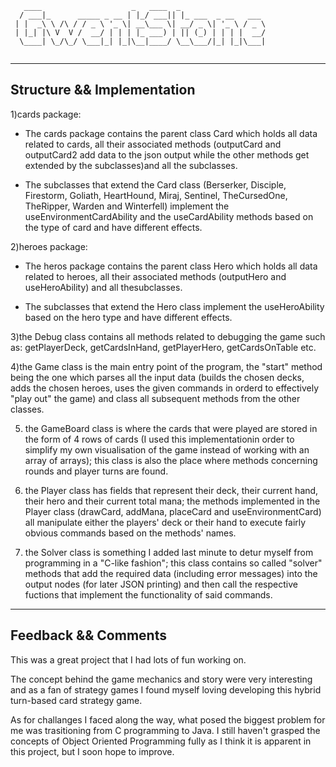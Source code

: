 ````
   ____                    _   ____  _                   
  / ___|_      _____ _ __ | |_/ ___|| |_ ___  _ __   ___ 
 | |  _\ \ /\ / / _ \ '_ \| __\___ \| __/ _ \| '_ \ / _ \
 | |_| |\ V  V /  __/ | | | |_ ___) | || (_) | | | |  __/
  \____| \_/\_/ \___|_| |_|\__|____/ \__\___/|_| |_|\___|
  
````
----------------------------------------------------------------
Structure && Implementation 
----------------------------------------------------------------
1)cards package:
 - The cards package contains the parent class Card which holds
all data related to cards, all their associated methods
(outputCard and outputCard2 add data to the json output while
the other methods get extended by the subclasses)and all the
subclasses.

 - The subclasses that extend the Card class (Berserker,
Disciple, Firestorm, Goliath, HeartHound, Miraj, Sentinel,
TheCursedOne, TheRipper, Warden and Winterfell) implement the
useEnvironmentCardAbility and the useCardAbility methods based
on the type of card and have different effects.



2)heroes package:
 - The heros package contains the parent class Hero which holds
all data related to heroes, all their associated methods
(outputHero and useHeroAbility) and all thesubclasses.

 - The subclasses that extend the Hero class implement the
useHeroAbility based on the hero type and have different
effects.



3)the Debug class contains all methods related to debugging
the game such as: getPlayerDeck, getCardsInHand, getPlayerHero,
getCardsOnTable etc.



4)the Game class is the main entry point of the program,
the "start" method being the one which parses all the input data
(builds the chosen decks, adds the chosen heroes, uses the given
commands in orderd to effectively "play out" the game) and class
all subsequent methods from the other classes.



5) the GameBoard class is where the cards that were played are
stored in the form of 4 rows of cards (I used this
implementationin order to simplify my own visualisation of the
game instead of working with an array of arrays); this class is
also the place where methods concerning rounds and player turns
are found.



6) the Player class has fields that represent their deck, their
current hand, their hero and their current total mana; the 
methods implemented in the Player class (drawCard, addMana,
placeCard and useEnvironmentCard) all manipulate either the
players' deck or their hand to execute fairly obvious commands
based on the methods' names.



7) the Solver class is something I added last minute to detur
myself from programming in a "C-like fashion"; this class
contains so called "solver" methods that add the required data
(including error messages) into the output nodes (for later
JSON printing) and then call the respective fuctions that
implement the functionality of said commands.

----------------------------------------------------------------
Feedback && Comments
----------------------------------------------------------------
This was a great project that I had lots of fun working on.

The concept behind the game mechanics and story were very
interesting and as a fan of strategy games I found myself loving
developing this hybrid turn-based card strategy game.

As for challanges I faced along the way, what posed the biggest
problem for me was trasitioning from C programming to Java.
I still haven't grasped the concepts of Object Oriented
Programming fully as I think it is apparent in this project, but
I soon hope to improve. 
